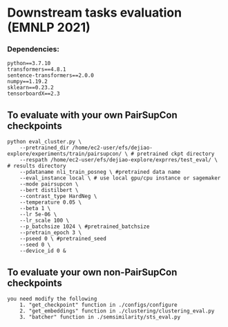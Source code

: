 # Downstream tasks evaluation (EMNLP 2021) 

### Dependencies:
    python==3.7.10 
    transformers==4.8.1
    sentence-transformers==2.0.0
    numpy==1.19.2
    sklearn==0.23.2
    tensorboardX==2.3 


    
## To evaluate with your own PairSupCon checkpoints 
    python eval_cluster.py \
        --pretrained_dir /home/ec2-user/efs/dejiao-explore/experiments/train/pairsupcon/ \ # pretrained ckpt directory
        --respath /home/ec2-user/efs/dejiao-explore/exprres/test_eval/ \  # results directory
        --pdataname nli_train_posneg \ #pretrained data name
        --eval_instance local \ # use local gpu/cpu instance or sagemaker
        --mode pairsupcon \
        --bert distilbert \
        --contrast_type HardNeg \
        --temperature 0.05 \
        --beta 1 \
        --lr 5e-06 \
        --lr_scale 100 \
        --p_batchsize 1024 \ #pretrained_batchsize
        --pretrain_epoch 3 \
        --pseed 0 \ #pretrained_seed
        --seed 0 \
        --device_id 0 &



## To evaluate your own non-PairSupCon checkpoints
    you need modify the following 
        1. "get_checkpoint" function in ./configs/configure
        2. "get_embeddings" function in ./clustering/clustering_eval.py
        3. "batcher" function in ./semsimilarity/sts_eval.py



